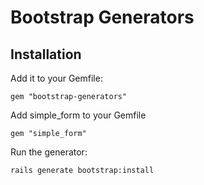 # Bootstrap Generators

## Installation

Add it to your Gemfile:

  `gem "bootstrap-generators"`

Add simple_form to your Gemfile

  `gem "simple_form"`

Run the generator:

  `rails generate bootstrap:install`
